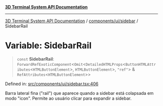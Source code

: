 [**3D Terminal System API Documentation**](../../../../README.md)

***

[3D Terminal System API Documentation](../../../../README.md) / [components/ui/sidebar](../README.md) / SidebarRail

# Variable: SidebarRail

> `const` **SidebarRail**: `ForwardRefExoticComponent`\<`Omit`\<`DetailedHTMLProps`\<`ButtonHTMLAttributes`\<`HTMLButtonElement`\>, `HTMLButtonElement`\>, `"ref"`\> & `RefAttributes`\<`HTMLButtonElement`\>\>

Defined in: [src/components/ui/sidebar.tsx:406](https://github.com/Dicommunitas/ThreeJS_Terminal_3D/blob/2ffad36b03338064b23ef8f941c65d1facfc3d76/src/components/ui/sidebar.tsx#L406)

Barra lateral fina ("rail") que aparece quando a sidebar está colapsada em modo "icon".
Permite ao usuário clicar para expandir a sidebar.

